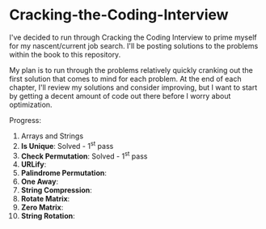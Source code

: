 # Cracking-the-Coding-Interview
I've decided to run through Cracking the Coding Interview to prime myself for my nascent/current job search. I'll be posting solutions to the problems within the book to this repository.

My plan is to run through the problems relatively quickly cranking out the first solution that comes to mind for each problem. At the end of each chapter, I'll review my solutions and consider improving, but I want to start by getting a decent amount of code out there before I worry about optimization.

Progress:

1. Arrays and Strings
  1. **Is Unique**:  Solved - 1<sup>st</sup> pass
  2. **Check Permutation**: Solved - 1<sup>st</sup> pass
  3. **URLify**:
  4. **Palindrome Permutation**:
  5. **One Away**:
  6. **String Compression**:
  7. **Rotate Matrix**:
  8. **Zero Matrix**:
  9. **String Rotation**:
